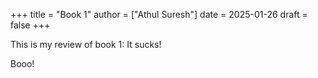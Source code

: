 +++
title = "Book 1"
author = ["Athul Suresh"]
date = 2025-01-26
draft = false
+++

This is my review of book 1: It sucks!

Booo!
